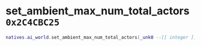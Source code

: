 # set_ambient_max_num_total_actors `0x2C4CBC25`

```lua
natives.ai_world.set_ambient_max_num_total_actors(_unk0 --[[ integer ]])
```
